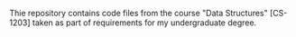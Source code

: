 Thie repository contains code files from the course "Data Structures" [CS-1203] taken as part of requirements for my undergraduate degree.
